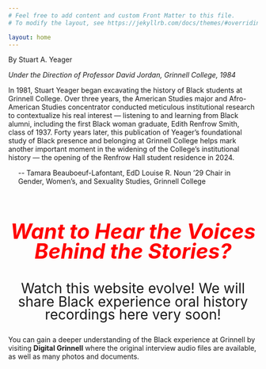 ```yaml
---
# Feel free to add content and custom Front Matter to this file.
# To modify the layout, see https://jekyllrb.com/docs/themes/#overriding-theme-default

layout: home
---
```

By Stuart A. Yeager

_Under the Direction of Professor David Jordan, Grinnell College, 1984_

In 1981, Stuart Yeager began excavating the history of Black students at Grinnell College. Over three years, the American Studies major and Afro-American Studies concentrator conducted meticulous institutional research to contextualize his real interest — listening to and learning from Black alumni, including the first Black woman graduate, Edith Renfrow Smith, class of 1937. Forty years later, this publication of Yeager’s foundational study of Black presence and belonging at Grinnell College helps mark another important moment in the widening of the College’s institutional history — the opening of the Renfrow Hall student residence in 2024.

<p style="margin-left: 20px;">
-- Tamara Beauboeuf-Lafontant, EdD Louise R. Noun ’29 Chair in Gender, Women’s, and Sexuality Studies, Grinnell College
</p>

&nbsp;
&nbsp;
&nbsp;

<p style="font-weight:bold; font-size:3em; font-style:italic; color:red; line-height:0.95em; text-align:center;">
Want to Hear the Voices Behind the Stories?
</p>

<p style="font-size:2em; line-height:0.95em; text-align:center;">
Watch this website evolve!  We will share Black experience oral history recordings here very soon!
</p>    

<p>
You can gain a deeper understanding of the Black experience at Grinnell by visiting <b>Digital Grinnell</b> where the original interview audio files are available, as well as many photos and documents.
</p>



 

